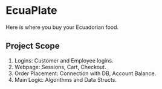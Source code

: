 # EcuaPlate
Here is where you buy your Ecuadorian food.

## Project Scope
1. Logins: Customer and Employee logins.
2. Webpage: Sessions, Cart, Checkout. 
3. Order Placement: Connection with DB, Account Balance.
4. Main Logic: Algorithms and Data Structs.
